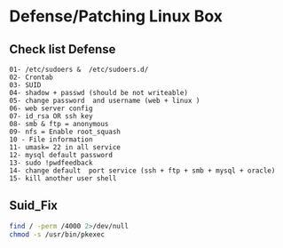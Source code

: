 # Defense/Patching Linux Box
## Check list Defense
    01- /etc/sudoers &  /etc/sudoers.d/
    02- Crontab 
    03- SUID 
    04- shadow + passwd (should be not writeable)
    05- change password  and username (web + linux )
    06- web server config
    07- id_rsa OR ssh key
    08- smb & ftp = anonymous
    09- nfs = Enable root_squash
    10 - File information
    11- umask= 22 in all service 
    12- mysql default password
    13- sudo !pwdfeedback
    14- change default  port service (ssh + ftp + smb + mysql + oracle)
    15- kill another user shell

## Suid_Fix
```bash
find / -perm /4000 2>/dev/null
chmod -s /usr/bin/pkexec
```
